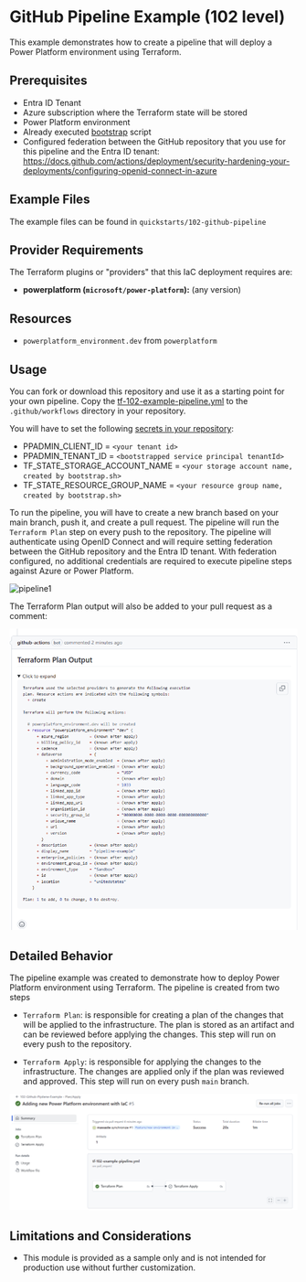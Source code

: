 <!-- This document is auto-generated. Do not edit directly. Make changes to README.md.tmpl instead. -->
# GitHub Pipeline Example (102 level)

This example demonstrates how to create a pipeline that will deploy a Power Platform environment using Terraform.

## Prerequisites

- Entra ID Tenant
- Azure subscription where the Terraform state will be stored
- Power Platform environment
- Already executed [bootstrap](../../bootstrap/README.md) script
- Configured federation between the GitHub repository that you use for this pipeline and the Entra ID tenant: <https://docs.github.com/actions/deployment/security-hardening-your-deployments/configuring-openid-connect-in-azure>

## Example Files

The example files can be found in `quickstarts/102-github-pipeline`

## Provider Requirements

The Terraform plugins or "providers" that this IaC deployment requires are:

- **powerplatform (`microsoft/power-platform`):** (any version)

## Resources

- `powerplatform_environment.dev` from `powerplatform`

## Usage

You can fork or download this repository and use it as a starting point for your own pipeline. Copy the [tf-102-example-pipeline.yml](./tf-102-example-pipeline.yml) to the `.github/workflows` directory in your repository.

You will have to set the following [secrets in your repository](https://docs.github.com/en/actions/writing-workflows/choosing-what-your-workflow-does/store-information-in-variables#creating-configuration-variables-for-a-repository):

- PPADMIN_CLIENT_ID = `<your tenant id>`
- PPADMIN_TENANT_ID = `<bootstrapped service principal tenantId>`
- TF_STATE_STORAGE_ACCOUNT_NAME = `<your storage account name, created by bootstrap.sh>`
- TF_STATE_RESOURCE_GROUP_NAME  = `<your resource group name, created by bootstrap.sh>`

To run the pipeline, you will have to create a new branch based on your main branch, push it, and create a pull request. The pipeline will run the `Terraform Plan` step on every push to the repository.
The pipeline will authenticate using OpenID Connect and will require setting federation between the GitHub repository and the Entra ID tenant. With federation configured, no additional credentials are required to execute pipeline steps against Azure or Power Platform.

![pipeline1](images/pipeline1.png)

The Terraform Plan output will also be added to your pull request as a comment:

![plan_output](images/plan-output.png)

## Detailed Behavior

The pipeline example was created to demonstrate how to deploy Power Platform environment using Terraform. The pipeline is created from two steps

- `Terraform Plan`: is responsible for creating a plan of the changes that will be applied to the infrastructure. The plan is stored as an artifact and can be reviewed before applying the changes. This step will run on every push to the repository.

- `Terraform Apply`: is responsible for applying the changes to the infrastructure. The changes are applied only if the plan was reviewed and approved. This step will run on every push `main` branch.

![pipeline2](images/pipeline-2.png)

## Limitations and Considerations

- This module is provided as a sample only and is not intended for production use without further customization.
